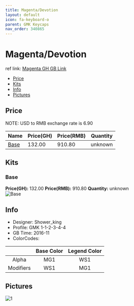 ```yaml
---
title: Magenta/Devotion
layout: default
icon: fa-keyboard-o
parent: GMK Keycaps
nav_order: 340865
---
```


# Magenta/Devotion

ref link: [Magenta GH GB Link](https://geekhack.org/index.php?topic=85692.0)

* [Price](#price)
* [Kits](#kits)
* [Info](#info)
* [Pictures](#pictures)


## Price  
NOTE: USD to RMB exchange rate is 6.90

| Name          | Price(GH)    |  Price(RMB) | Quantity |
| ------------- | ------------ |  ---------- | -------- |
|[Base](#base)|132.00|910.80|unknown|


## Kits
### Base
**Price(GH):** 132.00    **Price(RMB):** 910.80    **Quantity:** unknown  
<img src="{{ 'assets/images/gmk-keycaps/magenta/kits_pics/base.jpg' | relative_url }}" alt="Base" class="image featured">


## Info
* Designer: Shower_king
* Profile: GMK 1-1-2-3-4-4
* GB Time: 2016-11
* ColorCodes: 

| |Base Color     | Legend Color
| :-------------: | :-------------: | :------------:
|Alpha|MG1|WS1
|Modifiers|WS1|MG1


## Pictures
<img src="{{ 'assets/images/gmk-keycaps/magenta/rendering_pics/1.jpg' | relative_url }}" alt="1" class="image featured">
